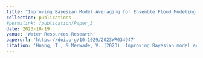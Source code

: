 ```yaml
---
title: "Improving Bayesian Model Averaging for Ensemble Flood Modeling Using Multiple Markov Chains Monte Carlo Sampling"
collection: publications
#permalink: /publication/Paper_3
date: 2023-10-19
venue: 'Water Resources Research'
paperurl: 'https://doi.org/10.1029/2023WR034947'
citation: 'Huang, T., & Merwade, V. (2023). Improving Bayesian model averaging for ensemble flood modeling using multiple Markov chains Monte Carlo sampling. Water Resources Research, 59(10), e2023WR034947.'
---
```

